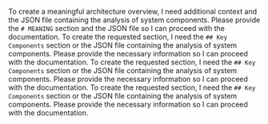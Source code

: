 To create a meaningful architecture overview, I need additional context and the JSON file containing the analysis of system components. Please provide the `# MEANING` section and the JSON file so I can proceed with the documentation.
To create the requested section, I need the `## Key Components` section or the JSON file containing the analysis of system components. Please provide the necessary information so I can proceed with the documentation.
To create the requested section, I need the `## Key Components` section or the JSON file containing the analysis of system components. Please provide the necessary information so I can proceed with the documentation.
To create the requested section, I need the `## Key Components` section or the JSON file containing the analysis of system components. Please provide the necessary information so I can proceed with the documentation.
